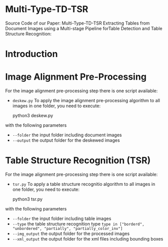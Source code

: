 # Multi-Type-TD-TSR
Source Code of our Paper:
Multi-Type-TD-TSR Extracting Tables from Document Images using a Multi-stage Pipeline forTable Detection and Table Structure Recognition:

# Introduction

# Image Alignment Pre-Processing
For the image alignment pre-processing step there is one script available:
* ```deskew.py```
To apply the image alignment pre-processing algorithm to all images in one folder, you need to execute:

    python3 deskew.py

with the following parameters

* ```--folder``` the input folder including document images
* ```--output``` the output folder for the deskewed images

# Table Structure Recognition (TSR)
For the image alignment pre-processing step there is one script available:
* ```tsr.py```
To apply a table structure recognitio algorithm to all images in one folder, you need to execute:

    python3 tsr.py

with the following parameters

* ```--folder``` the input folder including table images
* ```--type``` the table structure recognition type ```type in ["borderd", "unbordered", "partially", "partially_color_inv"]```
* ```--img_output``` the output folder for the processed images
* ```--xml_output``` the output folder for the xml files including bounding boxes
